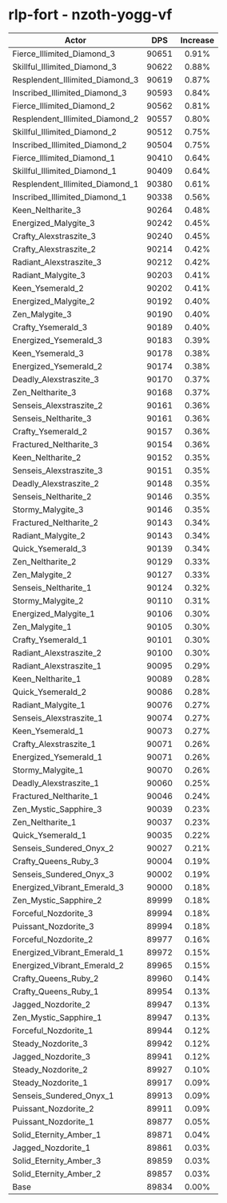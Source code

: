 # rlp-fort - nzoth-yogg-vf
| Actor | DPS | Increase |
|---|:---:|:---:|
|Fierce_Illimited_Diamond_3|90651|0.91%|
|Skillful_Illimited_Diamond_3|90622|0.88%|
|Resplendent_Illimited_Diamond_3|90619|0.87%|
|Inscribed_Illimited_Diamond_3|90593|0.84%|
|Fierce_Illimited_Diamond_2|90562|0.81%|
|Resplendent_Illimited_Diamond_2|90557|0.80%|
|Skillful_Illimited_Diamond_2|90512|0.75%|
|Inscribed_Illimited_Diamond_2|90504|0.75%|
|Fierce_Illimited_Diamond_1|90410|0.64%|
|Skillful_Illimited_Diamond_1|90409|0.64%|
|Resplendent_Illimited_Diamond_1|90380|0.61%|
|Inscribed_Illimited_Diamond_1|90338|0.56%|
|Keen_Neltharite_3|90264|0.48%|
|Energized_Malygite_3|90242|0.45%|
|Crafty_Alexstraszite_3|90240|0.45%|
|Crafty_Alexstraszite_2|90214|0.42%|
|Radiant_Alexstraszite_3|90212|0.42%|
|Radiant_Malygite_3|90203|0.41%|
|Keen_Ysemerald_2|90202|0.41%|
|Energized_Malygite_2|90192|0.40%|
|Zen_Malygite_3|90190|0.40%|
|Crafty_Ysemerald_3|90189|0.40%|
|Energized_Ysemerald_3|90183|0.39%|
|Keen_Ysemerald_3|90178|0.38%|
|Energized_Ysemerald_2|90174|0.38%|
|Deadly_Alexstraszite_3|90170|0.37%|
|Zen_Neltharite_3|90168|0.37%|
|Senseis_Alexstraszite_2|90161|0.36%|
|Senseis_Neltharite_3|90161|0.36%|
|Crafty_Ysemerald_2|90157|0.36%|
|Fractured_Neltharite_3|90154|0.36%|
|Keen_Neltharite_2|90152|0.35%|
|Senseis_Alexstraszite_3|90151|0.35%|
|Deadly_Alexstraszite_2|90148|0.35%|
|Senseis_Neltharite_2|90146|0.35%|
|Stormy_Malygite_3|90146|0.35%|
|Fractured_Neltharite_2|90143|0.34%|
|Radiant_Malygite_2|90143|0.34%|
|Quick_Ysemerald_3|90139|0.34%|
|Zen_Neltharite_2|90129|0.33%|
|Zen_Malygite_2|90127|0.33%|
|Senseis_Neltharite_1|90124|0.32%|
|Stormy_Malygite_2|90110|0.31%|
|Energized_Malygite_1|90106|0.30%|
|Zen_Malygite_1|90105|0.30%|
|Crafty_Ysemerald_1|90101|0.30%|
|Radiant_Alexstraszite_2|90100|0.30%|
|Radiant_Alexstraszite_1|90095|0.29%|
|Keen_Neltharite_1|90089|0.28%|
|Quick_Ysemerald_2|90086|0.28%|
|Radiant_Malygite_1|90076|0.27%|
|Senseis_Alexstraszite_1|90074|0.27%|
|Keen_Ysemerald_1|90073|0.27%|
|Crafty_Alexstraszite_1|90071|0.26%|
|Energized_Ysemerald_1|90071|0.26%|
|Stormy_Malygite_1|90070|0.26%|
|Deadly_Alexstraszite_1|90060|0.25%|
|Fractured_Neltharite_1|90046|0.24%|
|Zen_Mystic_Sapphire_3|90039|0.23%|
|Zen_Neltharite_1|90037|0.23%|
|Quick_Ysemerald_1|90035|0.22%|
|Senseis_Sundered_Onyx_2|90027|0.21%|
|Crafty_Queens_Ruby_3|90004|0.19%|
|Senseis_Sundered_Onyx_3|90002|0.19%|
|Energized_Vibrant_Emerald_3|90000|0.18%|
|Zen_Mystic_Sapphire_2|89999|0.18%|
|Forceful_Nozdorite_3|89994|0.18%|
|Puissant_Nozdorite_3|89994|0.18%|
|Forceful_Nozdorite_2|89977|0.16%|
|Energized_Vibrant_Emerald_1|89972|0.15%|
|Energized_Vibrant_Emerald_2|89965|0.15%|
|Crafty_Queens_Ruby_2|89960|0.14%|
|Crafty_Queens_Ruby_1|89954|0.13%|
|Jagged_Nozdorite_2|89947|0.13%|
|Zen_Mystic_Sapphire_1|89947|0.13%|
|Forceful_Nozdorite_1|89944|0.12%|
|Steady_Nozdorite_3|89942|0.12%|
|Jagged_Nozdorite_3|89941|0.12%|
|Steady_Nozdorite_2|89927|0.10%|
|Steady_Nozdorite_1|89917|0.09%|
|Senseis_Sundered_Onyx_1|89913|0.09%|
|Puissant_Nozdorite_2|89911|0.09%|
|Puissant_Nozdorite_1|89877|0.05%|
|Solid_Eternity_Amber_1|89871|0.04%|
|Jagged_Nozdorite_1|89861|0.03%|
|Solid_Eternity_Amber_3|89859|0.03%|
|Solid_Eternity_Amber_2|89857|0.03%|
|Base|89834|0.00%|

